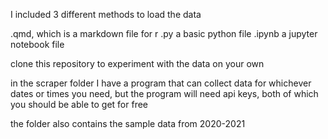 I included 3 different methods to load the data

.qmd, which is a markdown file for r
.py a basic python file
.ipynb a jupyter notebook file

clone this repository to experiment with the data on your own

in the scraper folder I have a program that can collect data for whichever dates or times you need,
but the program will need api keys, both of which you should be able to get for free

the folder also contains the sample data from 2020-2021